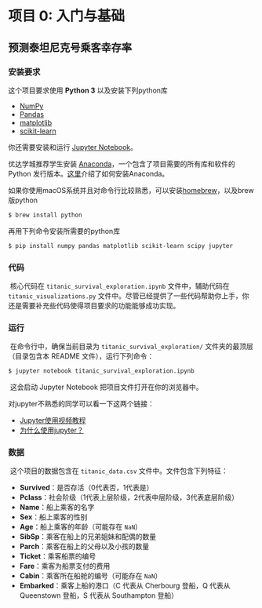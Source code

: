 # 项目 0: 入门与基础
## 预测泰坦尼克号乘客幸存率

### 安装要求
这个项目要求使用 **Python 3** 以及安装下列python库

- [NumPy](http://www.numpy.org/)
- [Pandas](http://pandas.pydata.org)
- [matplotlib](http://matplotlib.org/)
- [scikit-learn](http://scikit-learn.org/stable/)
  ​

你还需要安装和运行 [Jupyter Notebook](http://jupyter.readthedocs.io/en/latest/install.html#optional-for-experienced-python-developers-installing-jupyter-with-pip)。


优达学城推荐学生安装 [Anaconda](https://www.continuum.io/downloads)，一个包含了项目需要的所有库和软件的 Python 发行版本。[这里](https://classroom.udacity.com/nanodegrees/nd002/parts/0021345403/modules/317671873575460/lessons/5430778793/concepts/54140889150923)介绍了如何安装Anaconda。

如果你使用macOS系统并且对命令行比较熟悉，可以安装[homebrew](http://brew.sh/)，以及brew版python

```bash
$ brew install python
```

再用下列命令安装所需要的python库

```bash
$ pip install numpy pandas matplotlib scikit-learn scipy jupyter
```

### 代码
​
核心代码在 `titanic_survival_exploration.ipynb` 文件中，辅助代码在 `titanic_visualizations.py` 文件中。尽管已经提供了一些代码帮助你上手，你还是需要补充些代码使得项目要求的功能能够成功实现。

### 运行
​
在命令行中，确保当前目录为 `titanic_survival_exploration/` 文件夹的最顶层（目录包含本 README 文件），运行下列命令：

```bash
$ jupyter notebook titanic_survival_exploration.ipynb
```
​
这会启动 Jupyter Notebook 把项目文件打开在你的浏览器中。

对jupyter不熟悉的同学可以看一下这两个链接：

- [Jupyter使用视频教程](http://cn-static.udacity.com/mlnd/how_to_use_jupyter.mp4)
- [为什么使用jupyter？](https://www.zhihu.com/question/37490497)
​
​
​
​
​
​
​
​
​
​
​
​
​
​

### 数据
​
这个项目的数据包含在 `titanic_data.csv` 文件中。文件包含下列特征：
​
- **Survived**：是否存活（0代表否，1代表是）
- **Pclass**：社会阶级（1代表上层阶级，2代表中层阶级，3代表底层阶级）
- **Name**：船上乘客的名字
- **Sex**：船上乘客的性别
- **Age**：船上乘客的年龄（可能存在 `NaN`）
- **SibSp**：乘客在船上的兄弟姐妹和配偶的数量
- **Parch**：乘客在船上的父母以及小孩的数量
- **Ticket**：乘客船票的编号
- **Fare**：乘客为船票支付的费用
- **Cabin**：乘客所在船舱的编号（可能存在 `NaN`）
- **Embarked**：乘客上船的港口（C 代表从 Cherbourg 登船，Q 代表从 Queenstown 登船，S 代表从 Southampton 登船）
